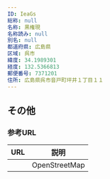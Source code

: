 ```yaml
---
ID: IeaGs
総称: null
名称: 黒権現
名称読み: null
別名: null
都道府県: 広島県
区域: 呉市
緯度: 34.1989301
経度: 132.5366813
郵便番号: 7371201
住所: 広島県呉市音戸町坪井１丁目１１
---
```


## その他

### 参考URL

| URL | 説明          |
| --- | ------------- |
|     | OpenStreetMap |
